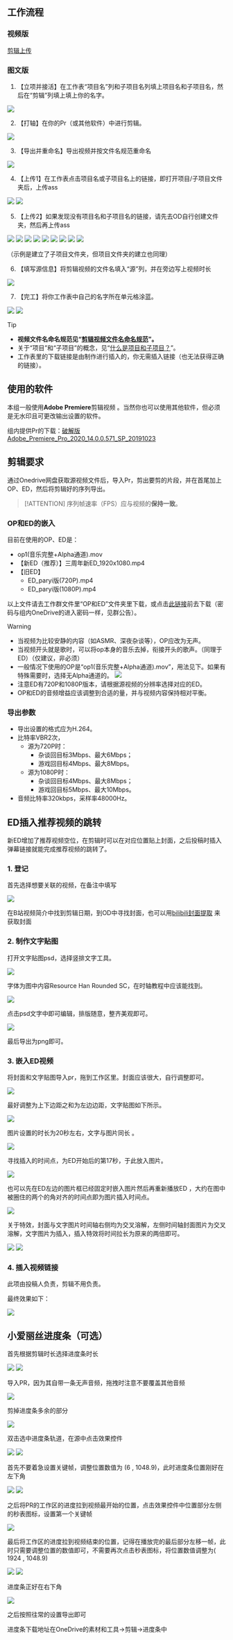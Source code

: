 ## 工作流程

### 视频版

[剪辑上传](https://player.bilibili.com/player.html?bvid=BV1sv411C73T&p=3&high_quality=1&as_wide=1&danmaku=0&autoplay=0 ':include :type=iframe allowfullscreen=true width=100% height=500px')

### 图文版

1. 【立项并接活】在工作表“项目名”列和子项目名列填上项目名和子项目名，然后在“剪辑”列填上填上你的名字。

![](../../img/剪辑_接活.png)

2. 【打轴】在你的Pr（或其他软件）中进行剪辑。

![](../../img/剪辑_打轴.png)

3. 【导出并重命名】导出视频并按文件名规范重命名

![](../../img/剪辑_导出.png)

4. 【上传1】在工作表点击项目名或子项目名上的链接，即打开项目/子项目文件夹后，上传ass

![](../../img/剪辑_上传1.png)
![](../../img/剪辑_上传2.png)

5. 【上传2】如果发现没有项目名和子项目名的链接，请先去OD自行创建文件夹，然后再上传ass

![](../../img/剪辑_上传3.png)
![](../../img/剪辑_上传4.png)
![](../../img/剪辑_上传5.png)
![](../../img/剪辑_上传6.png)
![](../../img/剪辑_上传7.png)
![](../../img/剪辑_上传8.png)
![](../../img/剪辑_上传9.png)
![](../../img/剪辑_上传10.png)
![](../../img/剪辑_上传11.png)

（示例是建立了子项目文件夹，但项目文件夹的建立也同理）

6. 【填写源信息】将剪辑视频的文件名填入“源”列，并在旁边写上视频时长

![](../../img/剪辑_填表.png)

7. 【完工】将你工作表中自己的名字所在单元格涂蓝。

![](../../img/剪辑_完工1.png)
![](../../img/剪辑_完工2.png)

> [!TIP]
> - **视频文件名命名规范见“**[**剪辑视频文件名命名规范**](https://www.yuque.com/decmoe47/qc69ed/wyngip#e9bf48a2)**”。**
> - 关于“项目”和“子项目”的概念，见“[什么是项目和子项目？](https://www.yuque.com/decmoe47/qc69ed/ig9i3c#JnRvf)”。
> - 工作表里的下载链接是由制作进行插入的，你无需插入链接（也无法获得正确的链接）。

## 使用的软件

本组一般使用**Adobe Premiere**剪辑视频 。当然你也可以使用其他软件，但必须是无水印且可更改输出设置的软件。

组内提供Pr的下载：[破解版Adobe_Premiere_Pro_2020_14.0.0.571_SP_20191023](https://mononobealice-my.sharepoint.cn/:u:/g/personal/e307220930_mononobealice_partner_onmschina_cn/EU3Vkb3hVwtKsLSgo2GLLbIBu2mP4r8Rv6mKgA9UGs-4LA?e=R44uYM)

## 剪辑要求

通过Onedrive网盘获取源视频文件后，导入Pr，剪出要剪的片段，并在首尾加上OP、ED，然后将剪辑好的序列导出。

> [!ATTENTION]
> 序列帧速率（FPS）应与视频的**保持一致**。

### OP和ED的嵌入

目前在使用的OP、ED是：

- op1(音乐完整+Alpha通道).mov
- 【新ED（推荐）】三周年新ED_1920x1080.mp4
- 【旧ED】
   - ED_paryi版(720P).mp4
   - ED_paryi版(1080P).mp4

以上文件请去工作群文件里“OP和ED”文件夹里下载，或点击[此链接](https://mononobealice-my.sharepoint.cn/:f:/g/personal/e307220930_mononobealice_partner_onmschina_cn/EtnpsrW3tm9ChG429aBh3X0Bu65D2w89P67NdscSu9gKRQ?e=jG6lk4)前去下载（密码与组内OneDrive的进入密码一样，见群公告）。

> [!WARNING]
> - 当视频为比较安静的内容（如ASMR、深夜杂谈等），OP应改为无声。
> - 当视频开头就是歌时，可以将op本身的音乐去掉，衔接开头的歌声。（同理于ED）（仅建议，非必须）
> - 一般情况下使用的OP是“op1(音乐完整+Alpha通道).mov”，用法见下。如果有特殊需要时，选择无Alpha通道的。
> ![](../../img/剪辑_OP.png)
> - 注意ED有720P和1080P版本，请根据源视频的分辨率选择对应的ED。
> - OP和ED的音频增益应该调整到合适的量，并与视频内容保持相对平衡。

### 导出参数

- 导出设置的格式应为H.264。
- 比特率VBR2次，
   - 源为720P时：
      - 杂谈回目标3Mbps、最大6Mbps；
      - 游戏回目标4Mbps、最大8Mbps。
   - 源为1080P时：
      - 杂谈回目标4Mbps、最大8Mbps；
      - 游戏回目标5Mbps、最大10Mbps。
- 音频比特率320kbps，采样率48000Hz。

## ED插入推荐视频的跳转

新ED增加了推荐视频空位，在剪辑时可以在对应位置贴上封面，之后投稿时插入弹幕链接就能完成推荐视频的跳转了。

### 1. 登记

首先选择想要关联的视频，在备注中填写

![](../../img/剪辑_关联视频_登记.png)

在B站视频简介中找到剪辑日期，到OD中寻找封面，也可以用[bilibili封面提取](https://bilicover.magecorn.com/) 来获取封面 

### 2. 制作文字贴图 

打开文字贴图psd，选择竖排文字工具。

![](../../img/剪辑_关联视频_制作1.png) 

字体为图中内容Resource Han Rounded SC，在时轴教程中应该能找到。

![](../../img/剪辑_关联视频_制作2.png) 

点击psd文字中即可编辑，排版随意，整齐美观即可。

![](../../img/剪辑_关联视频_制作3.png) 

最后导出为png即可。

### 3. 嵌入ED视频 
将封面和文字贴图导入pr，拖到工作区里。封面应该很大，自行调整即可。

![](../../img/剪辑_关联视频_嵌入1.png) 

最好调整为上下边距之和为左边边距，文字贴图如下所示。

![](../../img/剪辑_关联视频_嵌入2.png) 

图片设置的时长为20秒左右，文字与图片同长 。

![](../../img/剪辑_关联视频_嵌入3.png) 

寻找插入的时间点，为ED开始后的第17秒，于此放入图片。

![](../../img/剪辑_关联视频_嵌入4.png) 

也可以先在ED左边的图片框已经固定时嵌入图片然后再重新播放ED ，大约在图中被圈住的两个的角对齐的时间点即为图片插入时间点。

![](../../img/剪辑_关联视频_嵌入5.png) 

关于特效，封面与文字图片时间轴右侧均为交叉溶解，左侧时间轴封面图片为交叉溶解，文字图片为插入，插入特效将时间拉长为原来的两倍即可。

![](../../img/剪辑_关联视频_嵌入6.png) 
![](../../img/剪辑_关联视频_嵌入7.png) 

### 4. 插入视频链接

此项由投稿人负责，剪辑不用负责。

最终效果如下：

![](../../img/剪辑_关联视频_插入链接.png) 

## 小爱丽丝进度条（可选）

首先根据剪辑时长选择进度条时长

![](../../img/剪辑_进度条1.png) 
![](../../img/剪辑_进度条2.png) 

导入PR，因为其自带一条无声音频，拖拽时注意不要覆盖其他音频

![](../../img/剪辑_进度条3.png) 

剪掉进度条多余的部分

![](../../img/剪辑_进度条4.png) 

双击选中进度条轨道，在源中点击效果控件

![](../../img/剪辑_进度条5.png) 
![](../../img/剪辑_进度条6.png) 

首先不要着急设置关键帧，调整位置数值为 (6 , 1048.9)，此时进度条位置刚好在左下角

![](../../img/剪辑_进度条7.png) 
![](../../img/剪辑_进度条8.png) 

之后将PR的工作区的进度拉到视频最开始的位置，点击效果控件中位置部分左侧的秒表图标，设置第一个关键帧

![](../../img/剪辑_进度条9.png) 

最后将工作区的进度拉到视频结束的位置，记得在播放完的最后部分左移一帧，此时只需要调整位置的数值即可，不需要再次点击秒表图标，将位置数值调整为( 1924 , 1048.9)

![](../../img/剪辑_进度条10.png) 
![](../../img/剪辑_进度条11.png) 

进度条正好在右下角

![](../../img/剪辑_进度条12.png) 

之后按照往常的设置导出即可

进度条下载地址在OneDrive的素材和工具→剪辑→进度条中


